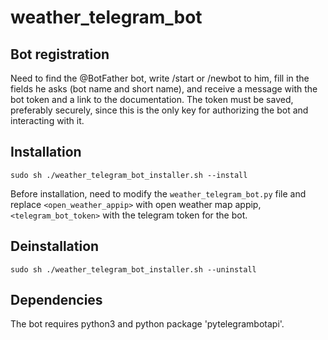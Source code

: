 # weather_telegram_bot

## Bot registration

Need to find the @BotFather bot, write /start or /newbot to him, fill in the
fields he asks (bot name and short name), and receive a message with the bot
token and a link to the documentation. The token must be saved, preferably
securely, since this is the only key for authorizing the bot and interacting
with it.

## Installation

```
sudo sh ./weather_telegram_bot_installer.sh --install
```

Before installation, need to modify the `weather_telegram_bot.py` file and
replace `<open_weather_appip>` with open weather map appip, `<telegram_bot_token>`
with the telegram token for the bot.

## Deinstallation

```
sudo sh ./weather_telegram_bot_installer.sh --uninstall
```

## Dependencies

The bot requires python3 and python package 'pytelegrambotapi'.

